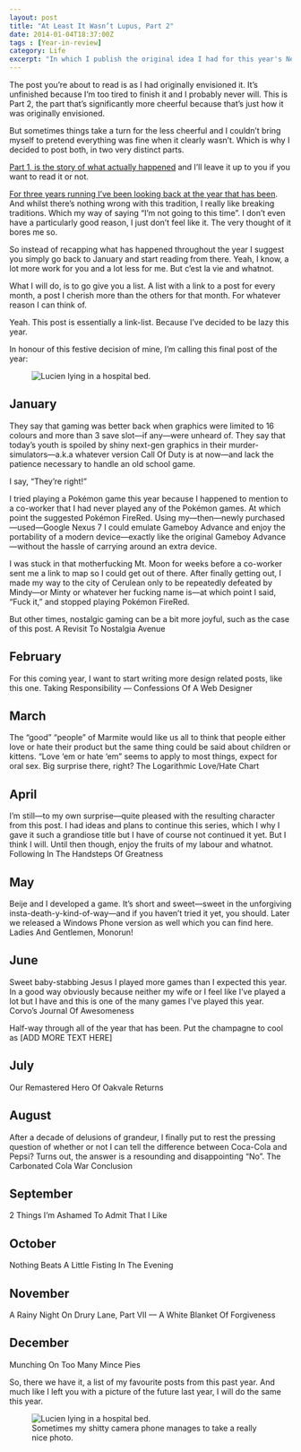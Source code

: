 ```yaml
---
layout: post
title: "At Least It Wasn’t Lupus, Part 2"
date: 2014-01-04T18:37:00Z
tags : [Year-in-review]
category: Life
excerpt: "In which I publish the original idea I had for this year's New Year's Eve Recap."
---
```

The post you’re about to read is as I had originally envisioned it. It’s unfinished because I’m too tired to finish it and I probably never will. This is Part 2, the part that’s significantly more cheerful because that’s just how it was originally envisioned.

But sometimes things take a turn for the less cheerful and I couldn’t bring myself to pretend everything was fine when it clearly wasn’t. Which is why I decided to post both, in two very distinct parts.

[Part 1, is the story of what actually happened][lupus1] and I’ll leave it up to you if you want to read it or not.


[For three years running I’ve been looking back at the year that has been][topic]. And whilst there’s nothing wrong with this tradition, I really like breaking traditions. Which my way of saying “I’m not going to this time”. I don’t even have a particularly good reason, I just don’t feel like it. The very thought of it bores me so.

So instead of recapping what has happened throughout the year I suggest you simply go back to January and start reading from there. Yeah, I know, a lot more work for you and a lot less for me. But c’est la vie and whatnot.

What I will do, is to go give you a list. A list with a link to a post for every month, a post I cherish more than the others for that month. For whatever reason I can think of.

Yeah. This post is essentially a link-list. Because I’ve decided to be lazy this year.

In honour of this festive decision of mine, I’m calling this final post of the year:

<figure>
	<img class="js-lazy-load" data-original="/assets/posts/2014/january/at-least-it-wasnt-lupus-part-2/the-ultimate-monthly-update.png" alt="Lucien lying in a hospital bed.">
</figure>

## January
They say that gaming was better back when graphics were limited to 16 colours and more than 3 save slot—if any—were unheard of. They say that today’s youth is spoiled by shiny next-gen graphics in their murder-simulators—a.k.a whatever version Call Of Duty is at now—and lack the patience necessary to handle an old school game.

I say, “They’re right!”

I tried playing a Pokémon game this year because I happened to mention to a co-worker that I had never played any of the Pokémon games. At which point the suggested Pokémon FireRed. Using my—then—newly purchased—used—Google Nexus 7 I could emulate Gameboy Advance and enjoy the portability of a modern device—exactly like the original Gameboy Advance—without the hassle of carrying around an extra device.

I was stuck in that motherfucking Mt. Moon for weeks before a co-worker sent me a link to map so I could get out of there. After finally getting out, I made my way to the city of Cerulean only to be repeatedly defeated by Mindy—or Minty or whatever her fucking name is—at which point I said, “Fuck it,” and stopped playing Pokémon FireRed.

But other times, nostalgic gaming can be a bit more joyful, such as the case of this post.
A Revisit To Nostalgia Avenue

## February
For this coming year, I want to start writing more design related posts, like this one.
Taking Responsibility — Confessions Of A Web Designer

## March
The “good” “people” of Marmite would like us all to think that people either love or hate their product but the same thing could be said about children or kittens. “Love ‘em or hate ‘em” seems to apply to most things, expect for oral sex. Big surprise there, right?
The Logarithmic Love/Hate Chart

## April
I’m still—to my own surprise—quite pleased with the resulting character from this post. I had ideas and plans to continue this series, which I why I gave it such a grandiose title but I have of course not continued it yet. But I think I will. Until then though, enjoy the fruits of my labour and whatnot.
Following In The Handsteps Of Greatness

## May
Beije and I developed a game. It’s short and sweet—sweet in the unforgiving insta-death-y-kind-of-way—and if you haven’t tried it yet, you should. Later we released a Windows Phone version as well which you can find here.
Ladies And Gentlemen, Monorun!

## June
Sweet baby-stabbing Jesus I played more games than I expected this year. In a good way obviously because neither my wife or I feel like I’ve played a lot but I have and this is one of the many games I’ve played this year.
Corvo’s Journal Of Awesomeness

Half-way through all of the year that has been. Put the champagne to cool as [ADD MORE TEXT HERE]

## July
Our Remastered Hero Of Oakvale Returns

## August
After a decade of delusions of grandeur, I finally put to rest the pressing question of whether or not I can tell the difference between Coca-Cola and Pepsi? Turns out, the answer is a resounding and disappointing “No”.
The Carbonated Cola War Conclusion

## September
2 Things I’m Ashamed To Admit That I Like

## October
Nothing Beats A Little Fisting In The Evening

## November
A Rainy Night On Drury Lane, Part VII — A White Blanket Of Forgiveness

## December
Munching On Too Many Mince Pies

So, there we have it, a list of my favourite posts from this past year. And much like I left you with a picture of the future last year, I will do the same this year.

<figure>
	<img class="js-lazy-load" data-original="/assets/posts/2014/january/at-least-it-wasnt-lupus-part-2/untitled.jpg" alt="Lucien lying in a hospital bed.">
	<figcaption>Sometimes my shitty camera phone manages to take a really nice photo.</figcaption>
</figure>

[lupus1]: /blog/at-least-it-wasnt-lupus-part-1
[topic]: /topics/#New+Year's+Recap
